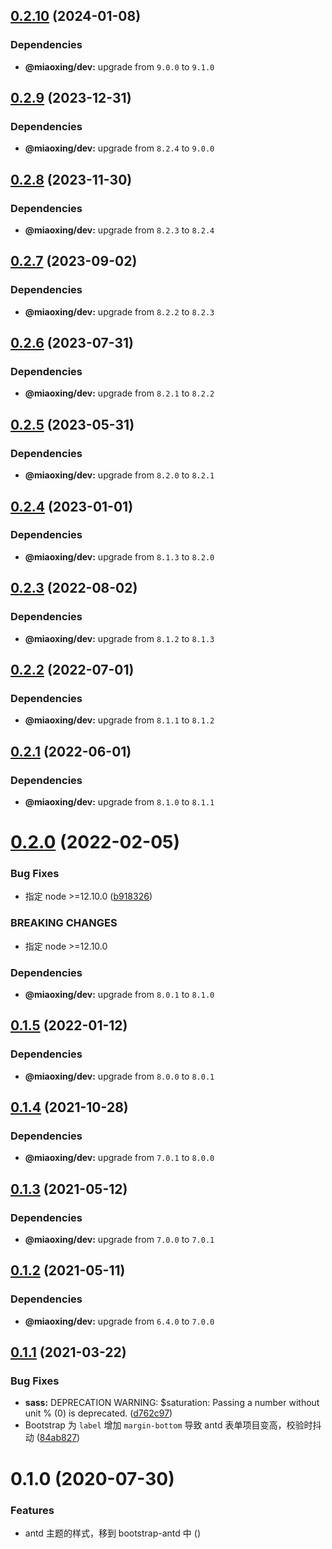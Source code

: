 ## [0.2.10](https://github.com/miaoxing/mxjs-bootstrap-antd/compare/v0.2.9...v0.2.10) (2024-01-08)





### Dependencies

* **@miaoxing/dev:** upgrade from `9.0.0` to `9.1.0`

## [0.2.9](https://github.com/miaoxing/mxjs-bootstrap-antd/compare/v0.2.8...v0.2.9) (2023-12-31)





### Dependencies

* **@miaoxing/dev:** upgrade from `8.2.4` to `9.0.0`

## [0.2.8](https://github.com/miaoxing/mxjs-bootstrap-antd/compare/v0.2.7...v0.2.8) (2023-11-30)





### Dependencies

* **@miaoxing/dev:** upgrade from `8.2.3` to `8.2.4`

## [0.2.7](https://github.com/miaoxing/mxjs-bootstrap-antd/compare/v0.2.6...v0.2.7) (2023-09-02)





### Dependencies

* **@miaoxing/dev:** upgrade from `8.2.2` to `8.2.3`

## [0.2.6](https://github.com/miaoxing/mxjs-bootstrap-antd/compare/v0.2.5...v0.2.6) (2023-07-31)





### Dependencies

* **@miaoxing/dev:** upgrade from `8.2.1` to `8.2.2`

## [0.2.5](https://github.com/miaoxing/mxjs-bootstrap-antd/compare/v0.2.4...v0.2.5) (2023-05-31)





### Dependencies

* **@miaoxing/dev:** upgrade from `8.2.0` to `8.2.1`

## [0.2.4](https://github.com/miaoxing/mxjs-bootstrap-antd/compare/v0.2.3...v0.2.4) (2023-01-01)





### Dependencies

* **@miaoxing/dev:** upgrade from `8.1.3` to `8.2.0`

## [0.2.3](https://github.com/miaoxing/mxjs-bootstrap-antd/compare/v0.2.2...v0.2.3) (2022-08-02)





### Dependencies

* **@miaoxing/dev:** upgrade from `8.1.2` to `8.1.3`

## [0.2.2](https://github.com/miaoxing/mxjs-bootstrap-antd/compare/v0.2.1...v0.2.2) (2022-07-01)





### Dependencies

* **@miaoxing/dev:** upgrade from `8.1.1` to `8.1.2`

## [0.2.1](https://github.com/miaoxing/mxjs-bootstrap-antd/compare/v0.2.0...v0.2.1) (2022-06-01)





### Dependencies

* **@miaoxing/dev:** upgrade from `8.1.0` to `8.1.1`

# [0.2.0](https://github.com/miaoxing/mxjs-bootstrap-antd/compare/v0.1.5...v0.2.0) (2022-02-05)


### Bug Fixes

* 指定 node >=12.10.0 ([b918326](https://github.com/miaoxing/mxjs-bootstrap-antd/commit/b918326c6116bf4c17c516bfbd8b37db96e2f2aa))


### BREAKING CHANGES

* 指定 node >=12.10.0





### Dependencies

* **@miaoxing/dev:** upgrade from `8.0.1` to `8.1.0`

## [0.1.5](https://github.com/miaoxing/mxjs-bootstrap-antd/compare/v0.1.4...v0.1.5) (2022-01-12)





### Dependencies

* **@miaoxing/dev:** upgrade from `8.0.0` to `8.0.1`

## [0.1.4](https://github.com/miaoxing/mxjs-bootstrap-antd/compare/v0.1.3...v0.1.4) (2021-10-28)





### Dependencies

* **@miaoxing/dev:** upgrade from `7.0.1` to `8.0.0`

## [0.1.3](https://github.com/miaoxing/mxjs-bootstrap-antd/compare/v0.1.2...v0.1.3) (2021-05-12)





### Dependencies

* **@miaoxing/dev:** upgrade from `7.0.0` to `7.0.1`

## [0.1.2](https://github.com/miaoxing/mxjs-bootstrap-antd/compare/v0.1.1...v0.1.2) (2021-05-11)





### Dependencies

* **@miaoxing/dev:** upgrade from `6.4.0` to `7.0.0`

## [0.1.1](https://github.com/miaoxing/mxjs-bootstrap-antd/compare/v0.1.0...v0.1.1) (2021-03-22)


### Bug Fixes

* **sass:** DEPRECATION WARNING: $saturation: Passing a number without unit % (0) is deprecated. ([d762c97](https://github.com/miaoxing/mxjs-bootstrap-antd/commit/d762c974e87ceb2008c6a1261f62cd2719bd7ff9))
* Bootstrap 为 `label` 增加 `margin-bottom` 导致 antd 表单项目变高，校验时抖动 ([84ab827](https://github.com/miaoxing/mxjs-bootstrap-antd/commit/84ab8272ff866d96bd0b0972246f75fb7fb8f53e))

# 0.1.0 (2020-07-30)


### Features

* antd 主题的样式，移到 bootstrap-antd 中 ([](https://github.com/miaoxing/mxjs-bootstrap-antd/commit/))
